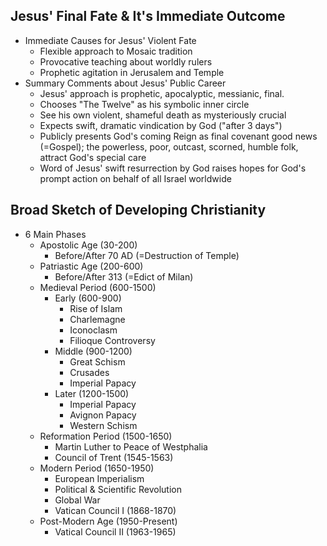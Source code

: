 ## Jesus' Final Fate & It's Immediate Outcome

- Immediate Causes for Jesus' Violent Fate
  - Flexible approach to Mosaic tradition
  - Provocative teaching about worldly rulers
  - Prophetic agitation in Jerusalem and Temple
- Summary Comments about Jesus' Public Career
  - Jesus' approach is prophetic, apocalyptic, messianic, final.
  - Chooses "The Twelve" as his symbolic inner circle
  - See his own violent, shameful death as mysteriously crucial
  - Expects swift, dramatic vindication by God ("after 3 days")
  - Publicly presents God's coming Reign as final covenant good news (=Gospel); the powerless, poor, outcast, scorned, humble folk, attract God's special care
  - Word of Jesus' swift resurrection by God raises hopes for God's prompt action on behalf of all Israel worldwide

## Broad Sketch of Developing Christianity

- 6 Main Phases
  - Apostolic Age (30-200)
    - Before/After 70 AD (=Destruction of Temple)
  - Patriastic Age (200-600)
    - Before/After 313 (=Edict of Milan)
  - Medieval Period (600-1500)
    - Early (600-900)
      - Rise of Islam
      - Charlemagne
      - Iconoclasm
      - Filioque Controversy
    - Middle (900-1200)
      - Great Schism
      - Crusades
      - Imperial Papacy
    - Later (1200-1500)
      - Imperial Papacy
      - Avignon Papacy
      - Western Schism
  - Reformation Period (1500-1650)
    - Martin Luther to Peace of Westphalia
    - Council of Trent (1545-1563)
  - Modern Period (1650-1950)
    - European Imperialism
    - Political & Scientific Revolution
    - Global War
    - Vatican Council I (1868-1870)
  - Post-Modern Age (1950-Present)
    - Vatical Council II (1963-1965)
